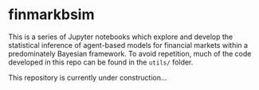 # finmarkbsim

This is a series of Jupyter notebooks which explore and develop the statistical inference of agent-based models for financial markets within a predominately Bayesian framework. To avoid repetition, much of the code developed in this repo can be found in the `utils/` folder.

This repository is currently under construction...
